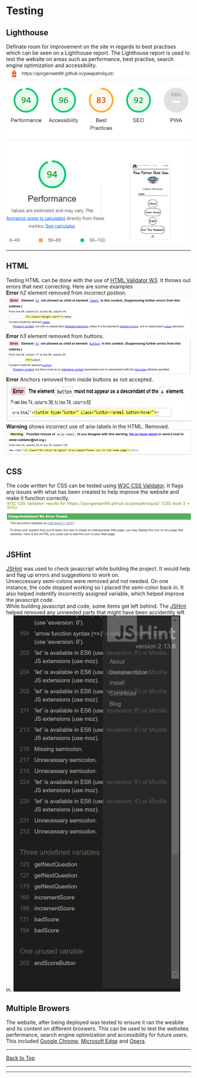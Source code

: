 # Testing

## Lighthouse
Definate room for improvement on the site in regards to best practises which can be seen on a Lighthouse report.
The Lighthouse report is used to test the website on areas such as performance, best practise, search engine optimization and accessibility.<br>
![Lighthouse report](assets/images/readme-images/Lighthouse.png)
***
## HTML
Testing HTML can be done with the use of [HTML Validator W3](https://validator.w3.org/).
It throws out errors that next correcting. Here are some examples<br>
**Error** _h2_ element removed from incorrect postion.<br>
![Error 1](assets/images/readme-images/Error1.png)<br>
**Error** _h3_ element removed from buttons.<br>
![Error 2](assets/images/readme-images/Error2.png)<br>
**Error** Anchors removed from inside buttons as not accepted.<br>
![Error 3](assets/images/readme-images/Error3.png)<br>
**Warning** shows incorrect use of aria-labels in the HTML. Removed.<br>
![Warning Errors](assets/images/readme-images/WarningErrorAL.png)<br>

## CSS
The code written for CSS can be tested using [W3C CSS Validator](https://jigsaw.w3.org/css-validator/). It flags any issues with what has been created to help improve the website and make it function correctly. <br>
![CSS Validator](assets/images/readme-images/CSS%20Test.png)<br>
## JSHint
[JSHint](https://jshint.com/) was used to check javascript while building the project. It would help and flag up errors and suggestions to work on. <br>
Unneccessary semi-colons were removed and not needed. On one instance, the code stopped working so I placed the semi-colon back in. It also helped indentify incorrectly assigned variable, which helped improve the javascript code.<br>
While building javascript and code, some items get left behind. The [JSHint](https://jshint.com/) helped removed any unneeded parts that might have been accidentily left in.
![JSHint](assets/images/readme-images/JSHint%20image.png)<br>

## Multiple Browers
The website, after being deployed was tested to ensure it ran the wesbite and its content on different broswers. This can be used to test the websites perfermance, search engine optimization and accessibility for future users.
This included [Google Chrome](https://www.google.com/chrome/bsem/download/en_uk/?brand=GEWG&ds_kid=43700066121069608&gclid=692f030e5fb0160ec1ee60b354f800c0&gclsrc=3p.ds&utm_source=bing&utm_medium=cpc&utm_campaign=1605158%20%7C%20Chrome%20Win10%20%7C%20DR%20%7C%20ESS01%20%7C%20EMEA%20%7C%20GB%20%7C%20en%20%7C%20Desk%20%7C%20SEM%20%7C%20BKWS%20-%20EXA%20%7C%20Txt&utm_term=chrome%20browser&utm_content=Desk%20%7C%20BKWS%20-%20EXA%20%7C%20Txt%20~%20Browser%20-%20NEW&gclid=692f030e5fb0160ec1ee60b354f800c0&gclsrc=3p.ds), [Microsoft Edge](https://www.microsoft.com/en-us/edge/home) and [Opera](https://www.opera.com/).
<br>
***

[Back to Top](#Testing)
***
***